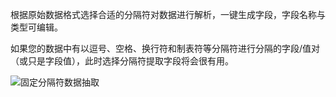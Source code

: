 根据原始数据格式选择合适的分隔符对数据进行解析，一键生成字段，字段名称与类型可编辑。

如果您的数据中有以逗号、空格、换⾏符和制表符等分隔符进⾏分隔的字段/值对（或只是字段值），此时选择分隔符提取字段将会很有⽤。

![固定分隔符数据抽取](https://pandora-kibana.qiniu.com/csv_analysis_.png)